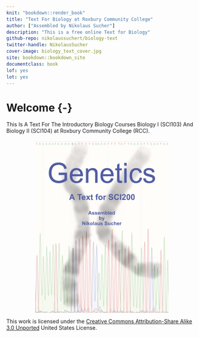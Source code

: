 ```yaml
---
knit: "bookdown::render_book"
title: "Text For Biology at Roxbury Community College"
author: ["Assembled by Nikolaus Sucher"]
description: "This is a free online Text for Biology"
github-repo: nikolaussuchert/biology-text
twitter-handle: NikolausSucher
cover-image: biology_text_cover.jpg
site: bookdown::bookdown_site
documentclass: book
lof: yes
lot: yes
---
```


# Welcome {-}

This Is A Text For The Introductory Biology Courses Biology I (SCI103) And Biology II (SCI104) at Roxbury Community College (RCC).


<img src="biology_text_cover.jpg" width="70%" style="display: block; margin: auto;" />


This work is licensed under the [Creative Commons Attribution-Share Alike 3.0 Unported](https://creativecommons.org/licenses/by-sa/3.0/deed.en) United States License.

